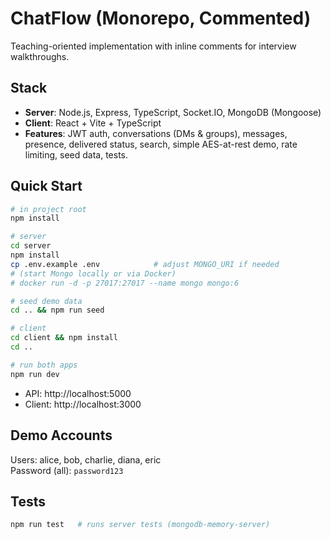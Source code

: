 # ChatFlow (Monorepo, Commented)
Teaching-oriented implementation with inline comments for interview walkthroughs.

## Stack
- **Server**: Node.js, Express, TypeScript, Socket.IO, MongoDB (Mongoose)
- **Client**: React + Vite + TypeScript
- **Features**: JWT auth, conversations (DMs & groups), messages, presence, delivered status,
  search, simple AES-at-rest demo, rate limiting, seed data, tests.

## Quick Start
```bash
# in project root
npm install

# server
cd server
npm install
cp .env.example .env            # adjust MONGO_URI if needed
# (start Mongo locally or via Docker)
# docker run -d -p 27017:27017 --name mongo mongo:6

# seed demo data
cd .. && npm run seed

# client
cd client && npm install
cd ..

# run both apps
npm run dev
```
- API: http://localhost:5000
- Client: http://localhost:3000

## Demo Accounts
Users: alice, bob, charlie, diana, eric  
Password (all): `password123`

## Tests
```bash
npm run test   # runs server tests (mongodb-memory-server)
```
